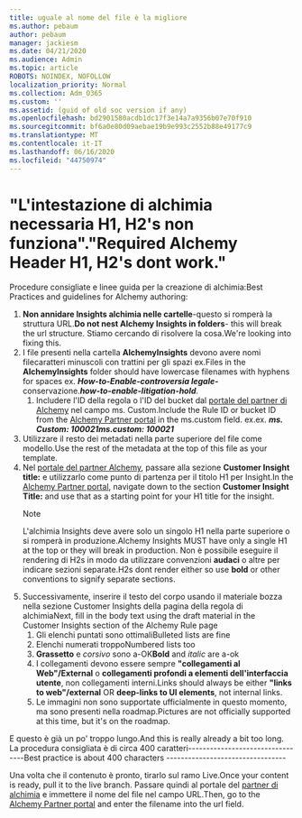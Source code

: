 ```yaml
---
title: uguale al nome del file è la migliore
ms.author: pebaum
author: pebaum
manager: jackiesm
ms.date: 04/21/2020
ms.audience: Admin
ms.topic: article
ROBOTS: NOINDEX, NOFOLLOW
localization_priority: Normal
ms.collection: Adm_O365
ms.custom: ''
ms.assetid: (guid of old soc version if any)
ms.openlocfilehash: bd2901580acdb1dc17f3e14a7a9356b07e70f910
ms.sourcegitcommit: bf6a0e80d09aebae19b9e993c2552b88e49177c9
ms.translationtype: MT
ms.contentlocale: it-IT
ms.lasthandoff: 06/16/2020
ms.locfileid: "44750974"
---
```

# <a name="required-alchemy-header-h1-h2s-dont-work"></a><span data-ttu-id="95818-102">"L'intestazione di alchimia necessaria H1, H2's non funziona".</span><span class="sxs-lookup"><span data-stu-id="95818-102">"Required Alchemy Header H1, H2's dont work."</span></span>
<span data-ttu-id="95818-103">Procedure consigliate e linee guida per la creazione di alchimia:</span><span class="sxs-lookup"><span data-stu-id="95818-103">Best Practices and guidelines for Alchemy authoring:</span></span>

1. <span data-ttu-id="95818-104">**Non annidare Insights alchimia nelle cartelle**-questo si romperà la struttura URL.</span><span class="sxs-lookup"><span data-stu-id="95818-104">**Do not nest Alchemy Insights in folders**- this will break the url structure.</span></span> <span data-ttu-id="95818-105">Stiamo cercando di risolvere la cosa.</span><span class="sxs-lookup"><span data-stu-id="95818-105">We're looking into fixing this.</span></span>
1. <span data-ttu-id="95818-106">I file presenti nella cartella **AlchemyInsights** devono avere nomi filecaratteri minuscoli con trattini per gli spazi ex.</span><span class="sxs-lookup"><span data-stu-id="95818-106">Files in the **AlchemyInsights** folder should have lowercase filenames with hyphens for spaces ex.</span></span> <span data-ttu-id="95818-107">***How-to-Enable-controversia legale-*** conservazione.</span><span class="sxs-lookup"><span data-stu-id="95818-107">***how-to-enable-litigation-hold***.</span></span>
    1. <span data-ttu-id="95818-108">Includere l'ID della regola o l'ID del bucket dal [portale del partner di Alchemy](https://alchemyportal.azurewebsites.net) nel campo ms. Custom.</span><span class="sxs-lookup"><span data-stu-id="95818-108">Include the Rule ID or bucket ID from the [Alchemy Partner portal](https://alchemyportal.azurewebsites.net) in the ms.custom field.</span></span> <span data-ttu-id="95818-109">ex.</span><span class="sxs-lookup"><span data-stu-id="95818-109">ex.</span></span> <span data-ttu-id="95818-110">***ms. Custom: 100021***</span><span class="sxs-lookup"><span data-stu-id="95818-110">***ms.custom: 100021***</span></span>
1. <span data-ttu-id="95818-111">Utilizzare il resto dei metadati nella parte superiore del file come modello.</span><span class="sxs-lookup"><span data-stu-id="95818-111">Use the rest of the metadata at the top of this file as your template.</span></span>
1. <span data-ttu-id="95818-112">Nel [portale del partner Alchemy](https://alchemyportal.azurewebsites.net), passare alla sezione **Customer Insight title:** e utilizzarlo come punto di partenza per il titolo H1 per Insight.</span><span class="sxs-lookup"><span data-stu-id="95818-112">In the [Alchemy Partner portal](https://alchemyportal.azurewebsites.net), navigate down to the section **Customer Insight Title:** and use that as a starting point for your H1 title for the insight.</span></span> 
    > [!NOTE]
    > <span data-ttu-id="95818-113">L'alchimia Insights deve avere solo un singolo H1 nella parte superiore o si romperà in produzione.</span><span class="sxs-lookup"><span data-stu-id="95818-113">Alchemy Insights MUST have only a single H1 at the top or they will break in production.</span></span> <span data-ttu-id="95818-114">Non è possibile eseguire il rendering di H2s in modo da utilizzare convenzioni **audaci** o altre per indicare sezioni separate.</span><span class="sxs-lookup"><span data-stu-id="95818-114">H2s dont render either so use **bold** or other conventions to signify separate sections.</span></span>
1. <span data-ttu-id="95818-115">Successivamente, inserire il testo del corpo usando il materiale bozza nella sezione Customer Insights della pagina della regola di alchimia</span><span class="sxs-lookup"><span data-stu-id="95818-115">Next, fill in the body text using the draft material in the Customer Insights section of the Alchemy Rule page</span></span>
    1. <span data-ttu-id="95818-116">Gli elenchi puntati sono ottimali</span><span class="sxs-lookup"><span data-stu-id="95818-116">Bulleted lists are fine</span></span>
    1. <span data-ttu-id="95818-117">Elenchi numerati troppo</span><span class="sxs-lookup"><span data-stu-id="95818-117">Numbered lists too</span></span>
    1. <span data-ttu-id="95818-118">**Grassetto** e *corsivo* sono a-OK</span><span class="sxs-lookup"><span data-stu-id="95818-118">**Bold** and *italic* are a-ok</span></span>
    1. <span data-ttu-id="95818-119">I collegamenti devono essere sempre **"collegamenti al Web"/External** o **collegamenti profondi a elementi dell'interfaccia utente**, non collegamenti interni.</span><span class="sxs-lookup"><span data-stu-id="95818-119">Links should always be either **"links to web"/external** OR **deep-links to UI elements**, not internal links.</span></span>
    1. <span data-ttu-id="95818-120">Le immagini non sono supportate ufficialmente in questo momento, ma sono presenti nella roadmap.</span><span class="sxs-lookup"><span data-stu-id="95818-120">Pictures are not officially supported at this time, but it's on the roadmap.</span></span>

<span data-ttu-id="95818-121">E questo è già un po' troppo lungo.</span><span class="sxs-lookup"><span data-stu-id="95818-121">And this is really already a bit too long.</span></span> <span data-ttu-id="95818-122">La procedura consigliata è di circa 400 caratteri---------------------------------</span><span class="sxs-lookup"><span data-stu-id="95818-122">Best practice is about 400 characters ---------------------------------</span></span>

<span data-ttu-id="95818-123">Una volta che il contenuto è pronto, tirarlo sul ramo Live.</span><span class="sxs-lookup"><span data-stu-id="95818-123">Once your content is ready, pull it to the live branch.</span></span> <span data-ttu-id="95818-124">Passare quindi al portale del [partner di alchimia](https://alchemyportal.azurewebsites.net) e immettere il nome del file nel campo URL.</span><span class="sxs-lookup"><span data-stu-id="95818-124">Then, go to the [Alchemy Partner portal](https://alchemyportal.azurewebsites.net) and enter the filename into the url field.</span></span> 